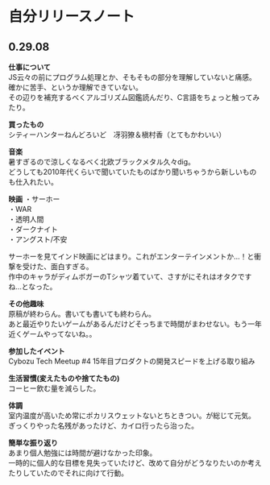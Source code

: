 # 自分リリースノート

## 0.29.08
**仕事について**  
JS云々の前にプログラム処理とか、そもそもの部分を理解していないと痛感。確かに苦手、というか理解できていない。  
その辺りを補充するべくアルゴリズム図鑑読んだり、C言語をちょっと触ってみたり。  

**買ったもの**  
シティーハンターねんどろいど　冴羽獠＆槇村香（とてもかわいい）  

**音楽**  
暑すぎるので涼しくなるべく北欧ブラックメタル久々dig。  
どうしても2010年代くらいで聞いていたものばかり聞いちゃうから新しいものも仕入れたい。  

**映画**
・サーホー  
・WAR  
・透明人間  
・ダークナイト  
・アングスト/不安  

サーホーを見てインド映画にどはまり。これがエンターテインメントか…！と衝撃を受けた、面白すぎる。  
作中のキャラがディムボガーのTシャツ着ていて、さすがにそれはオタクですね…となった。  

**その他趣味**  
原稿が終わらん。書いても書いても終わらん。  
あと最近やりたいゲームがあるんだけどそっちまで時間がまわせない。もう一年近くゲームやってないね。。  

**参加したイベント**  
Cybozu Tech Meetup #4 15年目プロダクトの開発スピードを上げる取り組み  

**生活習慣(変えたものや捨てたもの)**  
コーヒー飲む量を減らした。  

**体調**  
室内温度が高いため常にポカリスウェットないとちときつい。が総じて元気。  
ぎっくりやった名残があったけど、カイロ行ったら治った。  

**簡単な振り返り**  
あまり個人勉強には時間が避けなかった印象。  
一時的に個人的な目標を見失っていたけど、改めて自分がどうなりたいのか考えたりしていたのでそれに向けて行動。